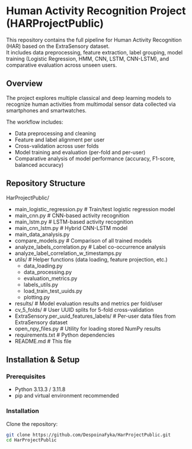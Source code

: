 # Human Activity Recognition Project (HARProjectPublic)

This repository contains the full pipeline for Human Activity Recognition (HAR) based on the ExtraSensory dataset.  
It includes data preprocessing, feature extraction, label grouping, model training (Logistic Regression, HMM, CNN, LSTM, CNN-LSTM), and comparative evaluation across unseen users.

## Overview

The project explores multiple classical and deep learning models to recognize human activities from multimodal sensor data collected via smartphones and smartwatches.

The workflow includes:
- Data preprocessing and cleaning
- Feature and label alignment per user
- Cross-validation across user folds
- Model training and evaluation (per-fold and per-user)
- Comparative analysis of model performance (accuracy, F1-score, balanced accuracy)

## Repository Structure
HarProjectPublic/
    <ul>
      <li>main_logistic_regression.py # Train/test logistic regression model</li>
      <li>main_cnn.py                 # CNN-based activity recognition</li>
      <li>main_lstm.py                # LSTM-based activity recognition</li>
      <li>main_cnn_lstm.py            # Hybrid CNN-LSTM model</li>
      <li>main_data_analysis.py       </li>
      <li>compare_models.py           # Comparison of all trained models</li>
      <li>analyze_labels_correlation.py   # Label co-occurrence analysis</li>
      <li>analyze_label_correlation_w_timestamps.py</li>
      <li>utils/                      # Helper functions (data loading, feature projection, etc.)
          <ul>
            <li>data_loading.py</li>
            <li>data_processing.py</li>
            <li>evaluation_metrics.py</li>
            <li>labels_utils.py</li>
            <li>load_train_test_uuids.py</li>
            <li>plotting.py</li>
          </ul>
      </li>
      <li>results/       # Model evaluation results and metrics per fold/user</li>
      <li>cv_5_folds/    # User UUID splits for 5-fold cross-validation</li>
      <li>ExtraSensory.per_uuid_features_labels/   # Per-user data files from ExtraSensory dataset</li>
      <li>open_npy_files.py               # Utility for loading stored NumPy results</li>
      <li>requirements.txt                # Python dependencies</li>
      <li>README.md                       # This file</li>
    </ul>

## Installation & Setup

### Prerequisites
- Python 3.13.3 / 3.11.8
- pip and virtual environment recommended

### Installation
Clone the repository:
```bash
git clone https://github.com/DespoinaFyka/HarProjectPublic.git
cd HarProjectPublic





